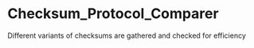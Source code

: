 # Checksum_Protocol_Comparer
Different variants of checksums are gathered and checked for efficiency
